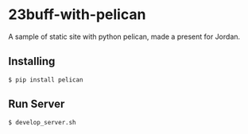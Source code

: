 # 23buff-with-pelican

A sample of static site with python pelican, made a present for Jordan.

## Installing

```
$ pip install pelican
```

## Run Server

```
$ develop_server.sh 
```
